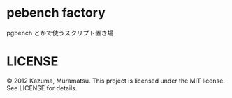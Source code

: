 # pebench factory

pgbench とかで使うスクリプト置き場

# LICENSE

© 2012 Kazuma, Muramatsu. This project is licensed under the MIT license. See LICENSE for details.
